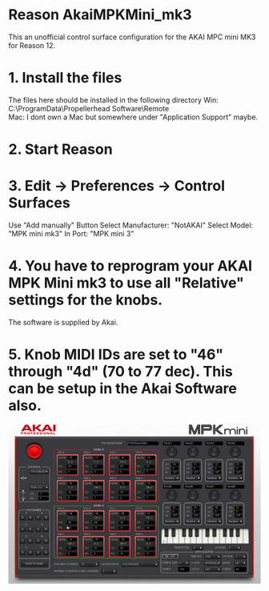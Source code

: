 # Reason AkaiMPKMini_mk3

This an unofficial control surface configuration for the AKAI MPC mini MK3 for Reason 12.

# 1. Install the files

   The files here should be installed in the following directory
   Win:
   C:\ProgramData\Propellerhead Software\Remote\
   Mac:
   I dont own a Mac but somewhere under "Application Support" maybe.

# 2. Start Reason

# 3. Edit -> Preferences -> Control Surfaces
   Use "Add manually" Button
   Select Manufacturer: "NotAKAI"
   Select Model: "MPK mini mk3"
   In Port: "MPK mini 3"
   
# 4. You have to reprogram your AKAI MPK Mini mk3 to use all "Relative" settings for the knobs. 
   The software is supplied by Akai. 
   
# 5. Knob MIDI IDs are set to "46" through "4d" (70 to 77 dec). This can be setup in the Akai Software also.

![Relative Settings](https://github.com/SwedishNinja/ReasonAkaiMPKMini_mk3/blob/master/images/AkaiMPKMini.png)
